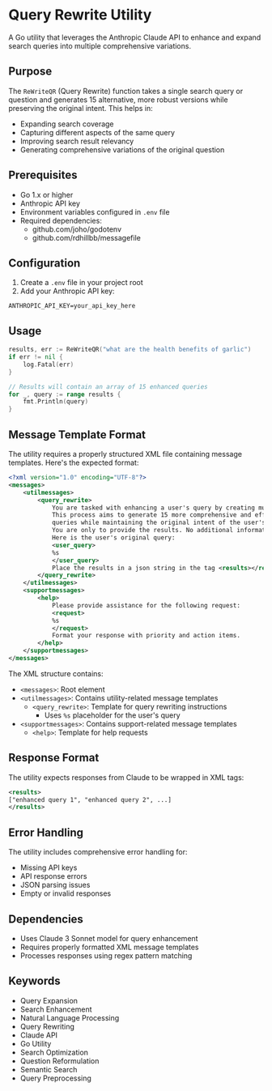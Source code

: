 # Query Rewrite Utility

A Go utility that leverages the Anthropic Claude API to enhance and expand search queries into multiple comprehensive variations.

## Purpose

The `ReWriteQR` (Query Rewrite) function takes a single search query or question and generates 15 alternative, more robust versions while preserving the original intent. This helps in:
- Expanding search coverage
- Capturing different aspects of the same query
- Improving search result relevancy
- Generating comprehensive variations of the original question

## Prerequisites

- Go 1.x or higher
- Anthropic API key
- Environment variables configured in `.env` file
- Required dependencies:
  - github.com/joho/godotenv
  - github.com/rdhillbb/messagefile

## Configuration

1. Create a `.env` file in your project root
2. Add your Anthropic API key:
```
ANTHROPIC_API_KEY=your_api_key_here
```

## Usage

```go
results, err := ReWriteQR("what are the health benefits of garlic")
if err != nil {
    log.Fatal(err)
}

// Results will contain an array of 15 enhanced queries
for _, query := range results {
    fmt.Println(query)
}
```

## Message Template Format

The utility requires a properly structured XML file containing message templates. Here's the expected format:

```xml
<?xml version="1.0" encoding="UTF-8"?>
<messages>
    <utilmessages>
        <query_rewrite>
            You are tasked with enhancing a user's query by creating multiple rewrites. 
            This process aims to generate 15 more comprehensive and effective search 
            queries while maintaining the original intent of the user's question or request. 
            You are only to provide the results. No additional information is to be added.
            Here is the user's original query:
            <user_query>
            %s
            </user_query>
            Place the results in a json string in the tag <results></results>
        </query_rewrite>
    </utilmessages>
    <supportmessages>
        <help>
            Please provide assistance for the following request:
            <request>
            %s
            </request>
            Format your response with priority and action items.
        </help>
    </supportmessages>
</messages>
```

The XML structure contains:
- `<messages>`: Root element
- `<utilmessages>`: Contains utility-related message templates
  - `<query_rewrite>`: Template for query rewriting instructions
    - Uses `%s` placeholder for the user's query
- `<supportmessages>`: Contains support-related message templates
  - `<help>`: Template for help requests

## Response Format

The utility expects responses from Claude to be wrapped in XML tags:
```xml
<results>
["enhanced query 1", "enhanced query 2", ...]
</results>
```

## Error Handling

The utility includes comprehensive error handling for:
- Missing API keys
- API response errors
- JSON parsing issues
- Empty or invalid responses

## Dependencies

- Uses Claude 3 Sonnet model for query enhancement
- Requires properly formatted XML message templates
- Processes responses using regex pattern matching

## Keywords

- Query Expansion
- Search Enhancement
- Natural Language Processing
- Query Rewriting
- Claude API
- Go Utility
- Search Optimization
- Question Reformulation
- Semantic Search
- Query Preprocessing
